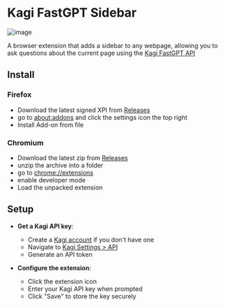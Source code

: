 # Kagi FastGPT Sidebar

![image](https://github.com/user-attachments/assets/e287fb61-224e-4dfb-a8b7-7894d499c08b)


A browser extension that adds a sidebar to any webpage, allowing you to ask questions about the current page using the [Kagi FastGPT API](https://help.kagi.com/kagi/api/fastgpt.html)

## Install

### Firefox

- Download the latest signed XPI from [Releases](https://github.com/0xgingi/kagi-fastgpt-sidebar/releases/latest)
- go to [about:addons](about:addons) and click the settings icon the top right
- Install Add-on from file

### Chromium

- Download the latest zip from [Releases](https://github.com/0xgingi/kagi-fastgpt-sidebar/releases/latest)
- unzip the archive into a folder
- go to [chrome://extensions](chrome://extensions)
- enable developer mode
- Load the unpacked extension

## Setup

- **Get a Kagi API key**:
   - Create a [Kagi account](https://kagi.com) if you don't have one
   - Navigate to [Kagi Settings > API](https://kagi.com/settings?p=api)
   - Generate an API token

- **Configure the extension**:
   - Click the extension icon
   - Enter your Kagi API key when prompted
   - Click "Save" to store the key securely
